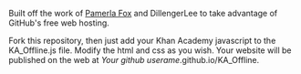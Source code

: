Built off the work of [Pamerla Fox](https://www.khanacademy.org/computer-programming/processingjs-inside-webpages-template/5157014494511104) and DillengerLee to take advantage of GitHub's free web hosting.


Fork this repository, then just add your Khan Academy javascript to the KA_Offline.js file. Modify the html and css as you wish. Your website will be published on the web at *Your github userame*.github.io/KA_Offline.

